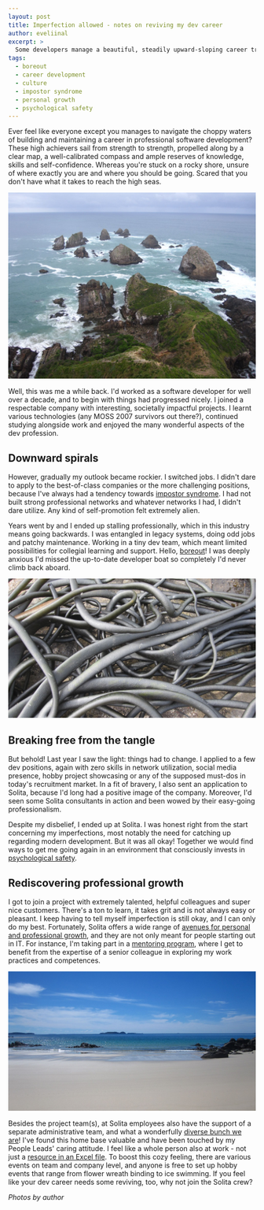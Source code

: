 ```yaml
---
layout: post
title: Imperfection allowed - notes on reviving my dev career
author: eveliinal
excerpt: >
  Some developers manage a beautiful, steadily upward-sloping career trajectory. I didn't. Do you ever feel like that? Check out my tale of reviving the dev within after stalling professionally.
tags:
  - boreout
  - career development
  - culture
  - impostor syndrome
  - personal growth
  - psychological safety
---
```


Ever feel like everyone except you manages to navigate the choppy waters of building and maintaining a career in professional software development? These high achievers sail from strength to strength, propelled along by a clear map, a well-calibrated compass and ample reserves of knowledge, skills and self-confidence. Whereas you're stuck on a rocky shore, unsure of where exactly you are and where you should be going. Scared that you don't have what it takes to reach the high seas.

![Rocky outlook](/img/imperfection-allowed/rocky-outlook.JPG)

Well, this was me a while back. I'd worked as a software developer for well over a decade, and to begin with things had progressed nicely. I joined a respectable company with interesting, societally impactful projects. I learnt various technologies (any MOSS 2007 survivors out there?), continued studying alongside work and enjoyed the many wonderful aspects of the dev profession.

## Downward spirals

However, gradually my outlook became rockier. I switched jobs. I didn't dare to apply to the best-of-class companies or the more challenging positions, because I've always had a tendency towards [impostor syndrome](https://dev.solita.fi/2021/02/12/generalist-specialization-and-the-impostor-syndrome.html). I had not built strong professional networks and whatever networks I had, I didn't dare utilize. Any kind of self-promotion felt extremely alien.

Years went by and I ended up stalling professionally, which in this industry means going backwards. I was entangled in legacy systems, doing odd jobs and patchy maintenance. Working in a tiny dev team, which meant limited possibilities for collegial learning and support. Hello, [boreout](https://dev.solita.fi/2022/02/21/is-it-better-to-burn-out-than-fade-away.html)! I was deeply anxious I'd missed the up-to-date developer boat so completely I'd never climb back aboard.

![Entangled](/img/imperfection-allowed/tangle.JPG)

## Breaking free from the tangle

But behold! Last year I saw the light: things had to change. I applied to a few dev positions, again with zero skills in network utilization, social media presence, hobby project showcasing or any of the supposed must-dos in today's recruitment market. In a fit of bravery, I also sent an application to Solita, because I'd long had a positive image of the company. Moreover, I'd seen some Solita consultants in action and been wowed by their easy-going professionalism.

Despite my disbelief, I ended up at Solita. I was honest right from the start concerning my imperfections, most notably the need for catching up regarding modern development. But it was all okay! Together we would find ways to get me going again in an environment that consciously invests in [psychological safety](https://www.solita.fi/en/blogs/feeling-safe-at-work-is-good-for-people-and-the-business/).

## Rediscovering professional growth

I got to join a project with extremely talented, helpful colleagues and super nice customers. There's a ton to learn, it takes grit and is not always easy or pleasant. I keep having to tell myself imperfection is still okay, and I can only do my best. Fortunately, Solita offers a wide range of [avenues for personal and professional growth](https://www.solita.fi/en/room-to-grow/), and they are not only meant for people starting out in IT. For instance, I'm taking part in a [mentoring program](https://www.solita.fi/en/blogs/mentoring-at-solita-how-can-mentoring-support-individual-growth/), where I get to benefit from the expertise of a senior colleague in exploring my work practices and competences.

![Calm waters](/img/imperfection-allowed/calm-waters.JPG)

Besides the project team(s), at Solita employees also have the support of a separate administrative team, and what a wonderfully [diverse bunch we are](https://www.solita.fi/en/blogs/solita-culture-part-1-come-as-you-are/)! I've found this home base valuable and have been touched by my People Leads' caring attitude. I feel like a whole person also at work - not just a [resource in an Excel file](https://dev.solita.fi/2017/03/24/being-a-software-designer-at-solita.html). To boost this cozy feeling, there are various events on team and company level, and anyone is free to set up hobby events that range from flower wreath binding to ice swimming. If you feel like your dev career needs some reviving, too, why not join the Solita crew?

_Photos by author_
